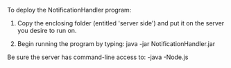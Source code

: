 To deploy the NotificationHandler program:

1. Copy the enclosing folder (entitled 'server side') and put it on the server you desire to run on.

2. Begin running the program by typing:
java -jar NotificationHandler.jar

Be sure the server has command-line access to:
-java
-Node.js
